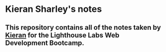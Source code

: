# Kieran Sharley's notes

## This repository contains all of the notes taken by [Kieran](https://github.com/kieranSharley/Lighthouse-web-notes) for the Lighthouse Labs Web Development Bootcamp.
